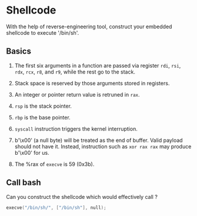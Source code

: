 # Shellcode

With the help of reverse-engineering tool, construct your embedded shellcode to execute '/bin/sh'.

## Basics

1. The first six arguments in a function are passed via register `rdi`, `rsi`, `rdx`, `rcx`, `r8`, and `r9`, while the rest go to the stack.

2. Stack space is reserved by those arguments stored in registers.

3. An integer or pointer return value is retruned in `rax`.

4. `rsp` is the stack pointer.

5. `rbp` is the base pointer.

6. `syscall` instruction triggers the kernel interruption.

7. b'\x00' (a null byte) will be treated as the end of buffer. Valid payload should not have it. Instead, instruction such as `xor rax rax` may produce b'\x00' for us.

8. The %rax of `execve` is 59 (0x3b).

## Call bash

Can you construct the shellcode which would effectively call ?

```c
execve("/bin/sh/", ["/bin/sh"], null);
```